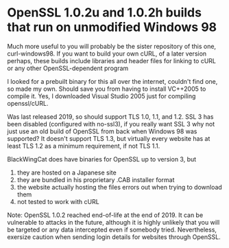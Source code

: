 # OpenSSL 1.0.2u and 1.0.2h builds that run on unmodified Windows 98

Much more useful to you will probably be the sister repository of this one, curl-windows98. If you want to build your own cURL, of a later version
perhaps, these builds include libraries and header files for linking to cURL or any other OpenSSL-dependent program

I looked for a prebuilt binary for this all over the internet, couldn't find one, so made my own. Should save you from having to install VC++2005 to compile it.
Yes, I downloaded Visual Studio 2005 just for compiling openssl/cURL. 

Was last released 2019, so should support TLS 1.0, 1.1, and 1.2. SSL 3 has been disabled (configured with no-ssl3), if you really want SSL 3 why not
just use an old build of OpenSSL from back when Windows 98 was supported?
It doesn't support TLS 1.3, but virtually every website has at least TLS 1.2 as a minimum requirement, if not TLS 1.1.

BlackWingCat does have binaries for OpenSSL up to version 3, but
1) they are hosted on a Japanese site
2) they are bundled in his proprietary .CAB installer format
3) the website actually hosting the files errors out when trying to download them
4) not tested to work with cURL

Note: OpenSSL 1.0.2 reached end-of-life at the end of 2019. It can be vulnerable to attacks in the future, although it is highly unlikely that you will be
targeted or any data intercepted even if somebody tried. Nevertheless, exersize caution when sending login details for websites through OpenSSL.
